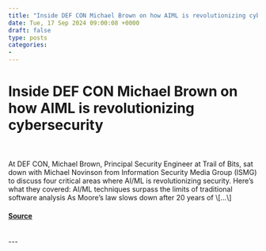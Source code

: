 ```yaml
---
title: "Inside DEF CON Michael Brown on how AIML is revolutionizing cybersecurity"
date: Tue, 17 Sep 2024 09:00:08 +0000
draft: false
type: posts
categories: 
- 
---
```

# Inside DEF CON Michael Brown on how AIML is revolutionizing cybersecurity

<br/>

<br/>
At DEF CON, Michael Brown, Principal Security Engineer at Trail of Bits, sat down with Michael Novinson from Information Security Media Group (ISMG) to discuss four critical areas where AI/ML is revolutionizing security. Here’s what they covered: AI/ML techniques surpass the limits of traditional software analysis As Moore’s law slows down after 20 years of \[…\]

#### [Source](https://blog.trailofbits.com/2024/09/17/inside-def-con-michael-brown-on-how-ai-ml-is-revolutionizing-cybersecurity/)

<br/>
---
